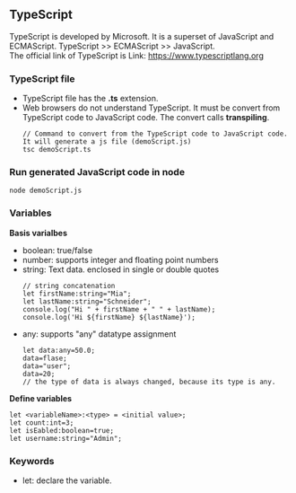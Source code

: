 ## TypeScript
TypeScript is developed by Microsoft. It is a superset of JavaScript and ECMAScript. TypeScript >> ECMAScript >> JavaScript. <br>
The official link of TypeScript is Link: https://www.typescriptlang.org <br>

### TypeScript file
- TypeScript file has the **.ts** extension.
- Web browsers do not understand TypeScript. It must be convert from TypeScript code to JavaScript code. The convert calls **transpiling**.
  ```
  // Command to convert from the TypeScript code to JavaScript code. It will generate a js file (demoScript.js)
  tsc demoScript.ts
  ````
  
### Run generated JavaScript code in node
  ```
  node demoScript.js
  ```

### Variables
**Basis varialbes**
- boolean: true/false
- number: supports integer and floating point numbers
- string: Text data. enclosed in single or double quotes
  ```
  // string concatenation
  let firstName:string="Mia";
  let lastName:string="Schneider";
  console.log("Hi " + firstName + " " + lastName);
  console.log('Hi ${firstName} ${lastName}');
  ```
- any: supports "any" datatype assignment
  ```
  let data:any=50.0;
  data=flase;
  data="user";
  data=20;
  // the type of data is always changed, because its type is any.
  ```

**Define variables**
```
let <variableName>:<type> = <initial value>;
let count:int=3;
let isEabled:boolean=true;
let username:string="Admin";
```

### Keywords
- let: declare the variable.
